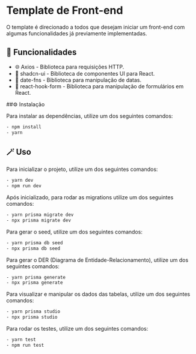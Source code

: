# Template de Front-end

O template é direcionado a todos que desejam iniciar um front-end com algumas funcionalidades já previamente implementadas.

## 🚀 Funcionalidades

- 🌐 Axios - Biblioteca para requisições HTTP.
- 🎨 shadcn-ui - Biblioteca de componentes UI para React.
- 📅 date-fns - Biblioteca para manipulação de datas.
- 📝 react-hook-form - Biblioteca para manipulação de formulários em React.


##⚙️ Instalação

Para instalar as dependências, utilize um dos seguintes comandos:

```bash
- npm install
- yarn
```

## 🪄 Uso

Para inicializar o projeto, utilize um dos seguintes comandos:

```bash
- yarn dev
- npm run dev
```

Após inicializado, para rodar as migrations utilize um dos seguintes comandos:

```bash
- yarn prisma migrate dev
- npx prisma migrate dev
```

Para gerar o seed, utilize um dos seguintes comandos:

```bash
- yarn prisma db seed
- npx prisma db seed
```

Para gerar o DER (Diagrama de Entidade-Relacionamento), utilize um dos seguintes comandos:

```bash
- yarn prisma generate
- npx prisma generate
```

Para visualizar e manipular os dados das tabelas, utilize um dos seguintes comandos:

```bash
- yarn prisma studio
- npx prisma studio
```

Para rodar os testes, utilize um dos seguintes comandos:

```bash
- yarn test
- npm run test
```

